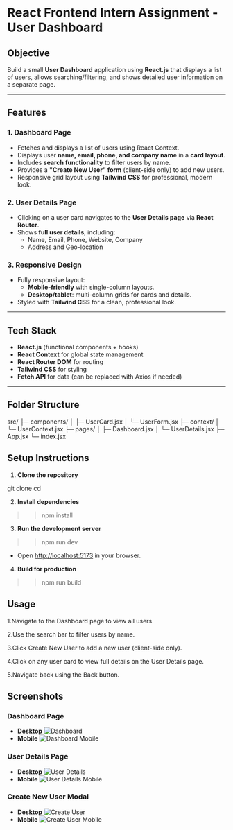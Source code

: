# React Frontend Intern Assignment - User Dashboard

## Objective
Build a small **User Dashboard** application using **React.js** that displays a list of users, allows searching/filtering, and shows detailed user information on a separate page.

---

## Features

### 1. Dashboard Page
- Fetches and displays a list of users using React Context.
- Displays user **name, email, phone, and company name** in a **card layout**.
- Includes **search functionality** to filter users by name.
- Provides a **"Create New User" form** (client-side only) to add new users.
- Responsive grid layout using **Tailwind CSS** for professional, modern look.

### 2. User Details Page
- Clicking on a user card navigates to the **User Details page** via **React Router**.
- Shows **full user details**, including:
  - Name, Email, Phone, Website, Company
  - Address and Geo-location

### 3. Responsive Design
- Fully responsive layout:
  - **Mobile-friendly** with single-column layouts.
  - **Desktop/tablet**: multi-column grids for cards and details.
- Styled with **Tailwind CSS** for a clean, professional look.

---

## Tech Stack
- **React.js** (functional components + hooks)
- **React Context** for global state management
- **React Router DOM** for routing
- **Tailwind CSS** for styling
- **Fetch API** for data (can be replaced with Axios if needed)

---

## Folder Structure
src/
├─ components/
│ ├─ UserCard.jsx
│ └─ UserForm.jsx
├─ context/
│ └─ UserContext.jsx
├─ pages/
│ ├─ Dashboard.jsx
│ └─ UserDetails.jsx
├─ App.jsx
└─ index.jsx

## Setup Instructions

1. **Clone the repository**

git clone <your-repo-link>
cd <repo-folder>


2. **Install dependencies**
>>npm install


3. **Run the development server**
>>npm run dev

* Open [http://localhost:5173](http://localhost:5173) in your browser.

4. **Build for production**
>>npm run build


## Usage

1.Navigate to the Dashboard page to view all users.

2.Use the search bar to filter users by name.

3.Click Create New User to add a new user (client-side only).

4.Click on any user card to view full details on the User Details page.

5.Navigate back using the Back button.

## Screenshots

### Dashboard Page
- **Desktop**
![Dashboard](Pictures/dashboard.png)
- **Mobile**
![Dashboard Mobile](Pictures/dashboard-mb.png)

### User Details Page
- **Desktop**
![User Details](Pictures/user-details.png)
- **Mobile**
![User Details Mobile](Pictures/user-details-mb.png)

### Create New User Modal
- **Desktop**
![Create User](Pictures/create-user.png)
- **Mobile**
![Create User Mobile](Pictures/create-user-mb.png)

